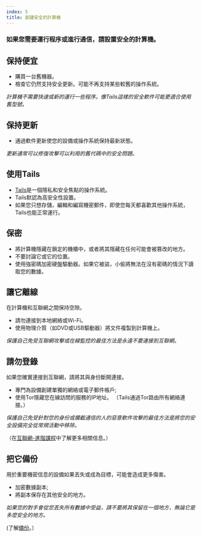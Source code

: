```yaml
---
index: 5
title: 創建安全的計算機
---
```

### 如果您需要運行程序或進行通信，請設置安全的計算機。

## 保持便宜

*   購買一台舊機器。
*   檢查它仍然支持安全更新。可能不再支持某些較舊的操作系統。

*計算機不需要快速或新的運行一些程序。像Tails這樣的安全軟件可能更適合使用舊型號。*

## 保持更新

*   通過軟件更新使您的設備或操作系統保持最新狀態。

*更新通常可以修復攻擊可以利用的舊代碼中的安全問題。*

## 使用Tails

* [Tails](https://tails.boum.org/)是一個隱私和安全焦點的操作系統。
* Tails默認為高安全性設置。
* 如果您只想存儲，編輯和編寫機密郵件，即使您每天都喜歡其他操作系統，Tails也能正常運行。

## 保密

*   將計算機隱藏在鎖定的機櫃中，或者將其隱藏在任何可能會被篡改的地方。
*  不要討論它或它的位置。
*   使用強密碼加密硬盤驅動器。如果它被盜，小偷將無法在沒有密碼的情況下讀取您的數據。

## 讓它離線

在計算機和互聯網之間保持空隙。

*   請勿連接到本地網絡或Wi-Fi。
*  使用物理介質（如DVD或USB驅動器）將文件複製到計算機上。

*保護自己免受互聯網攻擊或在線監控的最佳方法是永遠不要連接到互聯網。*

## 請勿登錄

如果您確實連接到互聯網，請將其與身份斷開連接。

*   專門為設備創建單獨的網絡或電子郵件帳戶;
*   使用Tor隱藏您在線訪問的服務的IP地址。 （Tails通過Tor路由所有網絡連接。）

*保護自己免受針對您的身份或攔截通信的人的惡意軟件攻擊的最佳方法是將您的安全設備完全從常規活動中移除。*

（在[互聯網-進階課程](umbrella://communications/the-internet/advanced)中了解更多相關信息。）

## 把它備份

用於重要機密信息的設備如果丟失或成為目標，可能會造成更多傷害。

*   加密數據副本;
*   將副本保存在其他安全的地方。

*如果您的對手會從您丟失所有數據中受益，請不要將其保留在一個地方，無論它是多麼安全的地方。*

(了解[備份](umbrella://information/backing-up)。）
